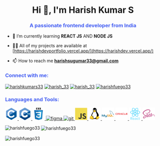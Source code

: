 <h1 align="center" color= "#445ef2";>Hi 👋, I'm Harish Kumar S</h1>
<h3 align="center" style="color: #445ef2;">A passionate frontend developer from India</h3>

- 🌱 I’m currently learning **REACT JS** AND **NODE JS**

- 👨‍💻 All of my projects are available at [https://harishdevportfolio.vercel.app/](https://harishdev.vercel.app/)

- 📫 How to reach me **harishsugumar33@gmail.com**

<h3 align="left" style="color: #445ef2;">Connect with me:</h3>
<p align="left">
<a href="https://linkedin.com/in/harishkumars33" target="blank"><img align="center" src="https://raw.githubusercontent.com/rahuldkjain/github-profile-readme-generator/master/src/images/icons/Social/linked-in-alt.svg" alt="harishkumars33" height="30" width="40" /></a>
<a href="https://www.hackerrank.com/harish_33" target="blank"><img align="center" src="https://raw.githubusercontent.com/rahuldkjain/github-profile-readme-generator/master/src/images/icons/Social/hackerrank.svg" alt="harish_33" height="30" width="40" /></a>
<a href="https://www.leetcode.com/harish_33" target="blank"><img align="center" src="https://raw.githubusercontent.com/rahuldkjain/github-profile-readme-generator/master/src/images/icons/Social/leet-code.svg" alt="harish_33" height="30" width="40" /></a>
<a href="https://auth.geeksforgeeks.org/user/harishfuego33" target="blank"><img align="center" src="https://raw.githubusercontent.com/rahuldkjain/github-profile-readme-generator/master/src/images/icons/Social/geeks-for-geeks.svg" alt="harishfuego33" height="30" width="40" /></a>
</p>

<h3 align="left" style="color: #445ef2;">Languages and Tools:</h3>
<p align="left"> 
<a href="https://www.cprogramming.com/" target="_blank" rel="noreferrer"> 
    <img src="https://raw.githubusercontent.com/devicons/devicon/master/icons/c/c-original.svg" alt="c" width="40" height="40" /> 
</a> 
<a href="https://www.w3schools.com/cpp/" target="_blank" rel="noreferrer"> 
    <img src="https://raw.githubusercontent.com/devicons/devicon/master/icons/cplusplus/cplusplus-original.svg" alt="cplusplus" width="40" height="40" /> 
</a> 
<a href="https://www.w3schools.com/css/" target="_blank" rel="noreferrer"> 
    <img src="https://raw.githubusercontent.com/devicons/devicon/master/icons/css3/css3-original-wordmark.svg" alt="css3" width="40" height="40" /> 
</a> 
<a href="https://www.figma.com/" target="_blank" rel="noreferrer"> 
    <img src="https://www.vectorlogo.zone/logos/figma/figma-icon.svg" alt="figma" width="40" height="40" /> 
</a> 
<a href="https://git-scm.com/" target="_blank" rel="noreferrer"> 
    <img src="https://www.vectorlogo.zone/logos/git-scm/git-scm-icon.svg" alt="git" width="40" height="40" /> 
</a> 
<a href="https://developer.mozilla.org/en-US/docs/Web/JavaScript" target="_blank" rel="noreferrer"> 
    <img src="https://raw.githubusercontent.com/devicons/devicon/master/icons/javascript/javascript-original.svg" alt="javascript" width="40" height="40" /> 
</a> 
<a href="https://www.linux.org/" target="_blank" rel="noreferrer"> 
    <img src="https://raw.githubusercontent.com/devicons/devicon/master/icons/linux/linux-original.svg" alt="linux" width="40" height="40" /> 
</a> 
<a href="https://www.mysql.com/" target="_blank" rel="noreferrer"> 
    <img src="https://raw.githubusercontent.com/devicons/devicon/master/icons/mysql/mysql-original-wordmark.svg" alt="mysql" width="40" height="40" /> 
</a> 
<a href="https://www.oracle.com/" target="_blank" rel="noreferrer"> 
    <img src="https://raw.githubusercontent.com/devicons/devicon/master/icons/oracle/oracle-original.svg" alt="oracle" width="40" height="40" /> 
</a> 
<a href="https://reactjs.org/" target="_blank" rel="noreferrer" > 
    <img src="https://raw.githubusercontent.com/devicons/devicon/master/icons/react/react-original-wordmark.svg" alt="react" width="40" height="40"/> 
</a> 
<a href="https://sass-lang.com" target="_blank" rel="noreferrer"> 
    <img src="https://raw.githubusercontent.com/devicons/devicon/master/icons/sass/sass-original.svg" alt="sass" width="40" height="40" /> 
</a> 
</p>

<p><img align="left" src="https://github-readme-stats.vercel.app/api/top-langs?username=harishfuego33&show_icons=true&locale=en&layout=compact" alt="harishfuego33" style={"background-color:black;"}/></p>

<p>&nbsp;<img align="center" src="https://github-readme-stats.vercel.app/api?username=harishfuego33&show_icons=true&locale=en" alt="harishfuego33" /></p>

<p><img align="center" src="https://github-readme-streak-stats.herokuapp.com/?user=harishfuego33&" alt="harishfuego33" /></p>

